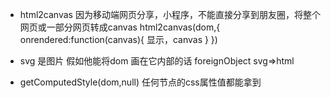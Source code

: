 - html2canvas  因为移动端网页分享，小程序，不能直接分享到朋友圈，将整个网页或一部分网页转成canvas
  html2canvas(dom,{
    onrendered:function(canvas){
      显示，canvas
    }
  })

- svg 是图片
  假如他能将dom 画在它内部的话 
  foreignObject  svg=>html

- getComputedStyle(dom,null)
  任何节点的css属性值都能拿到